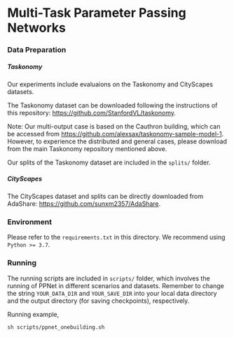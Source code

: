 # Multi-Task Parameter Passing Networks

### Data Preparation

##### Taskonomy

Our experiments include evaluaions on the Taskonomy and CityScapes datasets. 

The Taskonomy dataset can be downloaded following the instructions of this repository: https://github.com/StanfordVL/taskonomy. 

Note: Our multi-output case is based on the Cauthron building, which can be accessed from https://github.com/alexsax/taskonomy-sample-model-1. However, to experience the distributed and general cases, please download from the main Taskonomy repository mentioned above.

Our splits of the Taskonomy dataset are included in the `splits/`  folder.

##### CityScapes

The CityScapes dataset and splits can be directly downloaded from AdaShare:  https://github.com/sunxm2357/AdaShare.



### Environment

Please refer to the `requirements.txt` in this directory. We recommend using `Python >= 3.7`.



### Running

The running scripts are included in `scripts/` folder, which involves the running of PPNet in different scenarios and datasets. Remember to change the string `YOUR_DATA_DIR` and `YOUR_SAVE_DIR` into your local data directory and the output directory (for saving checkpoints), respectively.

Running example,

```
sh scripts/ppnet_onebuilding.sh
```




